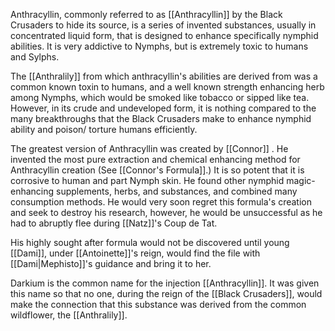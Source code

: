 Anthracyllin, commonly referred to as [[Anthracyllin]] by the Black Crusaders to hide its source, is a series of invented substances, usually in concentrated liquid form, that is designed to enhance specifically nymphid abilities. It is very addictive to Nymphs, but is extremely toxic to humans and Sylphs.

The [[Anthralily]] from which anthracyllin's abilities are derived from was a common known toxin to humans, and a well known strength enhancing herb among Nymphs, which would be smoked like tobacco or sipped like tea. However, in its crude and undeveloped form, it is nothing compared to the many breakthroughs that the Black Crusaders make to enhance nymphid ability and poison/ torture humans efficiently.

The greatest version of Anthracyllin was created by [[Connor]] . He invented the most pure extraction and chemical enhancing method for Anthracyllin creation (See [[Connor's Formula]].) It is so potent that it is corrosive to human and part Nymph skin. He found other nymphid magic-enhancing supplements, herbs, and substances, and combined many consumption methods. He would very soon regret this formula's creation and seek to destroy his research, however, he would be unsuccessful as he had to abruptly flee during [[Natz]]'s Coup de Tat.

His highly sought after formula would not be discovered until young [[Dami]], under [[Antoinette]]'s reign, would find the file with [[Dami|Mephisto]]'s guidance and bring it to her.

Darkium is the common name for the injection [[Anthracyllin]]. It was given this name so that no one, during the reign of the [[Black Crusaders]], would make the connection that this substance was derived from the common wildflower, the [[Anthralily]].